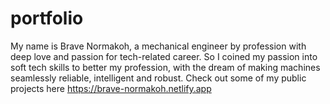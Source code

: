 # portfolio
My name is Brave Normakoh, a mechanical engineer by profession with deep love and passion for tech-related career. So I coined my passion into soft tech skills to better my profession, with the dream of making machines seamlessly reliable, intelligent and robust.
Check out some of my public projects here https://brave-normakoh.netlify.app
